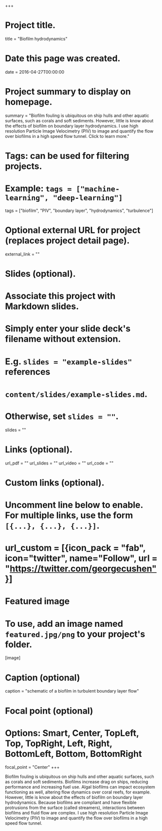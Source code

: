 +++
# Project title.
title = "Biofilm hydrodynamics"

# Date this page was created.
date = 2016-04-27T00:00:00

# Project summary to display on homepage.
summary = "Biofilm fouling is ubiquitous on ship hulls and other aquatic surfaces, such as corals and soft sediments. However, little is know about the effects of biofilm on boundary layer hydrodynamics. I use high resolution Particle Image Velocimetry (PIV) to image and quantify the flow over biofilms in a high speed flow tunnel. Click to learn more."

# Tags: can be used for filtering projects.
# Example: `tags = ["machine-learning", "deep-learning"]`
tags = ["biofilm", "PIV", "boundary layer", "hydrodynamics", "turbulence"]

# Optional external URL for project (replaces project detail page).
external_link = ""

# Slides (optional).
#   Associate this project with Markdown slides.
#   Simply enter your slide deck's filename without extension.
#   E.g. `slides = "example-slides"` references 
#   `content/slides/example-slides.md`.
#   Otherwise, set `slides = ""`.
slides = ""

# Links (optional).
url_pdf = ""
url_slides = ""
url_video = ""
url_code = ""

# Custom links (optional).
#   Uncomment line below to enable. For multiple links, use the form `[{...}, {...}, {...}]`.
# url_custom = [{icon_pack = "fab", icon="twitter", name="Follow", url = "https://twitter.com/georgecushen"}]

# Featured image
# To use, add an image named `featured.jpg/png` to your project's folder. 
[image]
  # Caption (optional)
  caption = "schematic of a biofilm in turbulent boundary layer flow"
  
  # Focal point (optional)
  # Options: Smart, Center, TopLeft, Top, TopRight, Left, Right, BottomLeft, Bottom, BottomRight
  focal_point = "Center"
+++

Biofilm fouling is ubiquitous on ship hulls and other aquatic surfaces, such as corals and soft sediments. Biofilms increase drag on ships, reducing performance and increasing fuel use. Algal biofilms can impact ecosystem functioning as well, altering flow dynamics over coral reefs, for example. However, little is know about the effects of biofilm on boundary layer hydrodynamics. Because biofilms are compliant and have flexible protrusions from the surface (called streamers), interactions between biofilms and fluid flow are complex. I use high resolution Particle Image Velocimetry (PIV) to image and quantify the flow over biofilms in a high speed flow tunnel.
